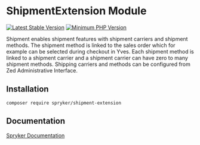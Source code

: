 # ShipmentExtension Module
[![Latest Stable Version](https://poser.pugx.org/spryker/shipment-extension/v/stable.svg)](https://packagist.org/packages/spryker/shipment-extension)
[![Minimum PHP Version](https://img.shields.io/badge/php-%3E%3D%207.4-8892BF.svg)](https://php.net/)

Shipment enables shipment features with shipment carriers and shipment methods. The shipment method is linked to the sales order which for example can be selected during checkout in Yves. Each shipment method is linked to a shipment carrier and a shipment carrier can have zero to many shipment methods. Shipping carriers and methods can be configured from Zed Administrative Interface.

## Installation

```
composer require spryker/shipment-extension
```

## Documentation

[Spryker Documentation](https://docs.spryker.com)
